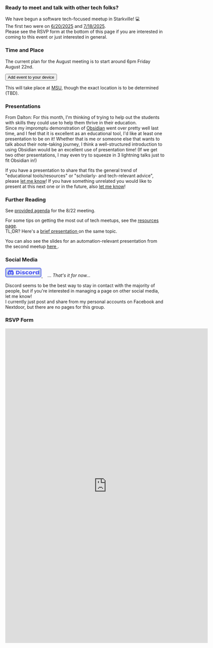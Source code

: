 ### Ready to meet and talk with other tech folks?

We have begun a software tech-focused meetup in Starkville! 💻️  
The first two were on [6/20/2025](archive/first_meetup.md) and [7/18/2025](archive/2025-07-18_meetup.md).  
Please see the RSVP form at the bottom of this page if you are interested in coming to this event or just interested in general.

### Time and Place
The current plan for the August meeting is to start around 6pm Friday August 22nd.  

<link rel="stylesheet" href="styles/buttons.css">
<a href="https://calendar.online/event/page/c2956ad1e5a47357b62936e7e94f6029609c7c29bdb3a832b2" target="_blank">
<button id="myButton">Add event to your device</button>
</a>

This will take place at [MSU](https://www.msstate.edu/), though the exact location is to be determined (TBD).

### Presentations

From Dalton:
For this month, I'm thinking of trying to help out the students with skills they could use to help them thrive in their education.  
Since my impromptu demonstration of [Obsidian](https://obsidian.md/) went over pretty well last time, and I feel that it is excellent as an educational tool, I'd like at least one presentation to be on it! 
Whether that is me or someone else that wants to talk about their note-taking journey, I think a well-structured introduction to using Obsidian 
would be an excellent use of presentation time! (If we get two other presentations, I may even try to squeeze in 3 lightning talks just to fit Obsidian in!)

If you have a presentation to share that fits the general trend of "educational tools/resources" or "scholarly- and tech-relevant advice", please [let me know](mailto:techconnect.gtr.ms@gmail.com)!
If you have something unrelated you would like to present at this next one or in the future, also [let me know](mailto:techconnect.gtr.ms@gmail.com)!


### Further Reading

See [provided agenda](agenda_2025-08-22.md) for the 8/22 meeting.

For some tips on getting the most out of tech meetups, see the [resources page](resources.md).  
TL;DR? Here's a 
<a href="presentations\quarto\what-to-expect-at-a-tech-meetup\what-to-expect-at-a-tech-meetup.html" target="_blank">
brief presentation
</a> 
on the same topic.

You can also see the slides for an automation-relevant presentation from the second meetup 
<a href="presentations/quarto/automating-where-you-least-expect/presentation.html" target="_blank">
here
</a>. 


### Social Media
<style>
#discord-button {
        padding: 5px;
        background-color: #bfcde0;
  border: 2px solid #5865f2;
  border-radius: 5px;
}
#discord-button:hover {
  transition-duration: 0.4s;
  background-color:rgb(130, 169, 223);
  /* color: #brown; */
}

</style>

<a href="https://discord.gg/mQwu7K9dnG">
<img id="discord-button" src="images/Discord-Logo-Blurple.svg" width="100"> </img>
</a>
 &nbsp; &nbsp; <i>... That's it for now...</i>

Discord seems to be the best way to stay in contact with the majority of people, but if you're interested in managing a page on other social media, let me know!  
I currently just post and share from my personal accounts on Facebook and Nextdoor, but there are no pages for this group.

### RSVP Form

<iframe src="https://docs.google.com/forms/d/e/1FAIpQLSezr4-Fb82eWzVHZVkNMF7H6wfoxBZykAN5fBKpFMuva1gWaw/viewform?embedded=true" width="640" height="991" frameborder="0" marginheight="0" marginwidth="0">Loading…</iframe>
